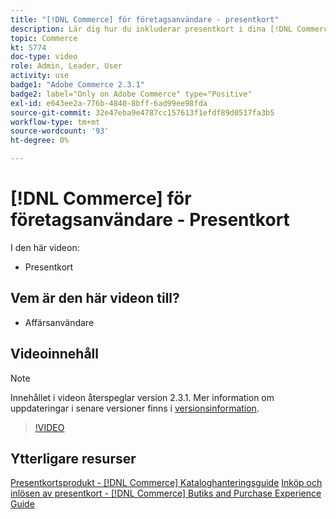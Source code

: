 ```yaml
---
title: "[!DNL Commerce] för företagsanvändare - presentkort"
description: Lär dig hur du inkluderar presentkort i dina [!DNL Commerce] butik.
topic: Commerce
kt: 5774
doc-type: video
role: Admin, Leader, User
activity: use
badge1: "Adobe Commerce 2.3.1"
badge2: label="Only on Adobe Commerce" type="Positive"
exl-id: e643ee2a-776b-4840-8bff-6ad99ee98fda
source-git-commit: 32e47eba9e4787cc157613f1efdf89d0517fa3b5
workflow-type: tm+mt
source-wordcount: '93'
ht-degree: 0%

---
```


# [!DNL Commerce] för företagsanvändare - Presentkort

I den här videon:

- Presentkort

## Vem är den här videon till?

- Affärsanvändare

## Videoinnehåll

>[!NOTE]
>
>Innehållet i videon återspeglar version 2.3.1. Mer information om uppdateringar i senare versioner finns i [versionsinformation](https://experienceleague.adobe.com/docs/commerce-operations/release/notes/overview.html).

>[!VIDEO](https://video.tv.adobe.com/v/35959?quality=12&learn=on)

## Ytterligare resurser

[Presentkortsprodukt - [!DNL Commerce] Kataloghanteringsguide](https://experienceleague.adobe.com/docs/commerce-admin/catalog/products/types/product-gift-card-create.html)
[Inköp och inlösen av presentkort - [!DNL Commerce] Butiks and Purchase Experience Guide](https://experienceleague.adobe.com/docs/commerce-admin/stores-sales/point-of-purchase/gift-cards/product-gift-card-workflow.html)


